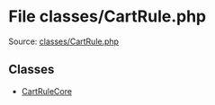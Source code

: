 File classes/CartRule.php
=========

Source: [classes/CartRule.php](https://github.com/PrestaShop/PrestaShop/blob/1.5.3.0/classes/CartRule.php)


Classes
-------

* [CartRuleCore](class.CartRuleCore.md)


